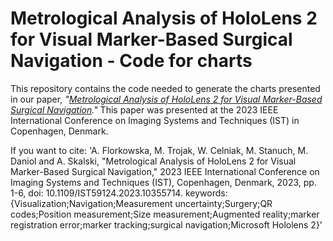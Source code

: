 # Metrological  Analysis of HoloLens 2 for Visual Marker-Based Surgical Navigation - Code for charts
This repository contains the code needed to generate the charts presented in our paper, *"[Metrological Analysis of HoloLens 2 for Visual Marker-Based Surgical Navigation](https://ieeexplore.ieee.org/document/10355714)."* This paper was presented at the 2023 IEEE International Conference on Imaging Systems and Techniques (IST) in Copenhagen, Denmark.

If you want to cite:
'A. Florkowska, M. Trojak, W. Celniak, M. Stanuch, M. Daniol and A. Skalski, "Metrological Analysis of HoloLens 2 for Visual Marker-Based Surgical Navigation," 2023 IEEE International Conference on Imaging Systems and Techniques (IST), Copenhagen, Denmark, 2023, pp. 1-6, doi: 10.1109/IST59124.2023.10355714.
keywords: {Visualization;Navigation;Measurement uncertainty;Surgery;QR codes;Position measurement;Size measurement;Augmented reality;marker registration error;marker tracking;surgical navigation;Microsoft Hololens 2}'



